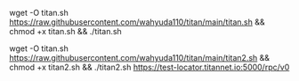 wget -O titan.sh https://raw.githubusercontent.com/wahyuda110/titan/main/titan.sh && chmod +x titan.sh && ./titan.sh

wget -O titan.sh https://raw.githubusercontent.com/wahyuda110/titan/main/titan2.sh && chmod +x titan2.sh && ./titan2.sh
https://test-locator.titannet.io:5000/rpc/v0
